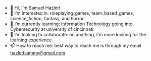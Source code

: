 - 👋 Hi, I’m Samuel Hazlett
- 👀 I’m interested in: roleplaying_games, team_based_games, science_fiction, fantasy, and horror 
- 🌱 I’m currently learning: Information Technology going into Cybersecurity at university of cincinnati
- 💞️ I’m looking to collaborate: on anything, I'm more looking for the learning experience
- 📫 How to reach me: best way to reach me is through my email hazlettsammy@gmail.com

<!---
HazlettSammy/HazlettSammy is a ✨ special ✨ repository because its `README.md` (this file) appears on your GitHub profile.
You can click the Preview link to take a look at your changes.
--->
